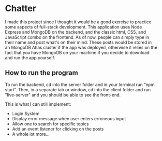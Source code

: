 # Chatter

I made this project since I thought it would be a good exercise to practice some aspects of full-stack development.
This application uses Node Express and MongoDB on the backend, and the classic html, CSS, and JavaScript combo on the frontend.
As of now, people can simply type in their name and post what's on their mind. These posts would be stored in an MongoDB Atlas cluster if the app was deployed, otherwise it relies on the fact that you have MongoDB on your machine if you decide to download and run the app yourself. 

## How to run the program
To run the backend, cd into the server folder and in your terminal run "npm start". Then, in a separate tab or window, cd into the client folder and run "live-server" and you should be able to see the front-end. 

This is what I can still implement:
- Login System
- Display error message when user enters erroneous input
- Allow one to search for specific topics
- Add an event listener for clicking on the posts
- A whole lot more...
